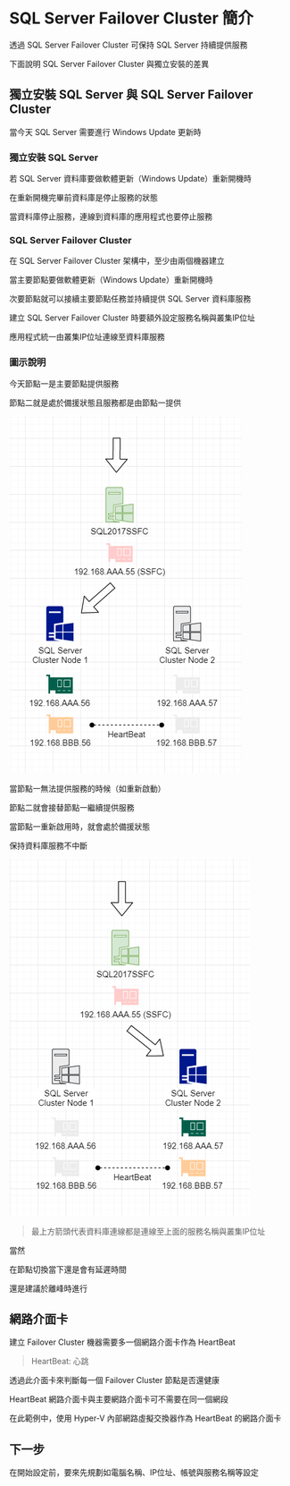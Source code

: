 # SQL Server Failover Cluster 簡介

透過 SQL Server Failover Cluster 可保持 SQL Server 持續提供服務

下面說明 SQL Server Failover Cluster 與獨立安裝的差異

## 獨立安裝 SQL Server 與 SQL Server Failover Cluster 

當今天 SQL Server 需要進行 Windows Update 更新時

### 獨立安裝 SQL Server

若 SQL Server 資料庫要做軟體更新（Windows Update）重新開機時

在重新開機完畢前資料庫是停止服務的狀態

當資料庫停止服務，連線到資料庫的應用程式也要停止服務

### SQL Server Failover Cluster 

在 SQL Server Failover Cluster 架構中，至少由兩個機器建立

當主要節點要做軟體更新（Windows Update）重新開機時

次要節點就可以接續主要節點任務並持續提供 SQL Server 資料庫服務

建立 SQL Server Failover Cluster 時要額外設定服務名稱與叢集IP位址

應用程式統一由叢集IP位址連線至資料庫服務

### 圖示說明

今天節點一是主要節點提供服務

節點二就是處於備援狀態且服務都是由節點一提供

![](https://raw.githubusercontent.com/txstudio/2020-12th-ironman/master/images/04/current-node-1.gif)

當節點一無法提供服務的時候（如重新啟動）

節點二就會接替節點一繼續提供服務

當節點一重新啟用時，就會處於備援狀態

保持資料庫服務不中斷

![](https://raw.githubusercontent.com/txstudio/2020-12th-ironman/master/images/04/current-node-2.gif)

> 最上方箭頭代表資料庫連線都是連線至上面的服務名稱與叢集IP位址

當然

在節點切換當下還是會有延遲時間

還是建議於離峰時進行

## 網路介面卡

建立 Failover Cluster 機器需要多一個網路介面卡作為 HeartBeat

> HeartBeat: 心跳

透過此介面卡來判斷每一個 Failover Cluster 節點是否還健康

HeartBeat 網路介面卡與主要網路介面卡可不需要在同一個網段

在此範例中，使用 Hyper-V 內部網路虛擬交換器作為 HeartBeat 的網路介面卡

## 下一步

在開始設定前，要來先規劃如電腦名稱、IP位址、帳號與服務名稱等設定